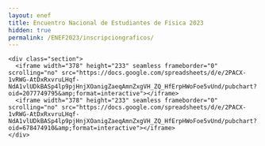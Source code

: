 ```yaml
---
layout: enef
title: Encuentro Nacional de Estudiantes de Física 2023
hidden: true
permalink: /ENEF2023/inscripciongraficos/
---
```


<div class="no-pad-top" id="index-page">
  <div class="container">
  
    <div class="section">
      <iframe width="378" height="233" seamless frameborder="0" scrolling="no" src="https://docs.google.com/spreadsheets/d/e/2PACX-1vRWG-AtDxRxvruLHqf-NdA1vlUDkBASp4lp9pjHnjXOanigZaeqAmnZxgVH_ZQ_HfErpHWoFoe5vUnd/pubchart?oid=2077749795&amp;format=interactive"></iframe>
      <iframe width="378" height="233" seamless frameborder="0" scrolling="no" src="https://docs.google.com/spreadsheets/d/e/2PACX-1vRWG-AtDxRxvruLHqf-NdA1vlUDkBASp4lp9pjHnjXOanigZaeqAmnZxgVH_ZQ_HfErpHWoFoe5vUnd/pubchart?oid=678474910&amp;format=interactive"></iframe>
    </div>
    
  </div>
</div>
